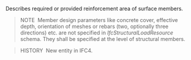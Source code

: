 ﻿Describes required or provided reinforcement area of surface members.

> NOTE&nbsp; Member design parameters like concrete cover, effective depth, orientation of meshes or rebars (two, optionally three directions) etc. are not specified in _IfcStructuralLoadResource_ schema. They shall be specified at the level of structural members.

> HISTORY&nbsp; New entity in IFC4.
